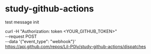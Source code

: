 # study-github-actions

test message init


curl -H "Authorization: token <YOUR_GITHUB_TOKEN>" \
    --request POST \
    --data '{"event_type": "webhook"}' \
    https://api.github.com/repos/Lil-P0ly/study-github-actions/dispatches